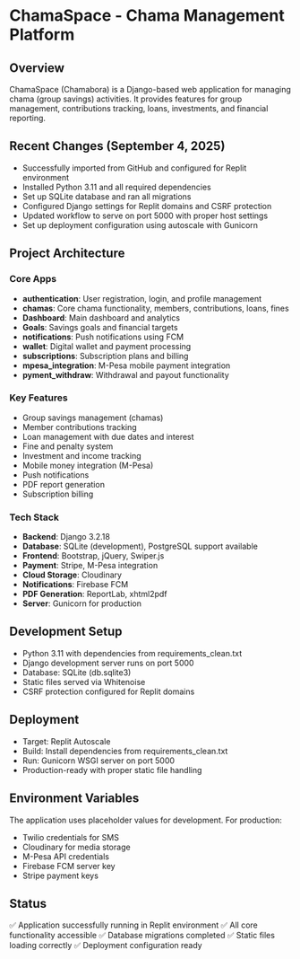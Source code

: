 # ChamaSpace - Chama Management Platform

## Overview
ChamaSpace (Chamabora) is a Django-based web application for managing chama (group savings) activities. It provides features for group management, contributions tracking, loans, investments, and financial reporting.

## Recent Changes (September 4, 2025)
- Successfully imported from GitHub and configured for Replit environment
- Installed Python 3.11 and all required dependencies
- Set up SQLite database and ran all migrations
- Configured Django settings for Replit domains and CSRF protection
- Updated workflow to serve on port 5000 with proper host settings
- Set up deployment configuration using autoscale with Gunicorn

## Project Architecture

### Core Apps
- **authentication**: User registration, login, and profile management
- **chamas**: Core chama functionality, members, contributions, loans, fines
- **Dashboard**: Main dashboard and analytics
- **Goals**: Savings goals and financial targets
- **notifications**: Push notifications using FCM
- **wallet**: Digital wallet and payment processing
- **subscriptions**: Subscription plans and billing
- **mpesa_integration**: M-Pesa mobile payment integration
- **pyment_withdraw**: Withdrawal and payout functionality

### Key Features
- Group savings management (chamas)
- Member contributions tracking
- Loan management with due dates and interest
- Fine and penalty system
- Investment and income tracking
- Mobile money integration (M-Pesa)
- Push notifications
- PDF report generation
- Subscription billing

### Tech Stack
- **Backend**: Django 3.2.18
- **Database**: SQLite (development), PostgreSQL support available
- **Frontend**: Bootstrap, jQuery, Swiper.js
- **Payment**: Stripe, M-Pesa integration
- **Cloud Storage**: Cloudinary
- **Notifications**: Firebase FCM
- **PDF Generation**: ReportLab, xhtml2pdf
- **Server**: Gunicorn for production

## Development Setup
- Python 3.11 with dependencies from requirements_clean.txt
- Django development server runs on port 5000
- Database: SQLite (db.sqlite3)
- Static files served via Whitenoise
- CSRF protection configured for Replit domains

## Deployment
- Target: Replit Autoscale
- Build: Install dependencies from requirements_clean.txt
- Run: Gunicorn WSGI server on port 5000
- Production-ready with proper static file handling

## Environment Variables
The application uses placeholder values for development. For production:
- Twilio credentials for SMS
- Cloudinary for media storage
- M-Pesa API credentials
- Firebase FCM server key
- Stripe payment keys

## Status
✅ Application successfully running in Replit environment
✅ All core functionality accessible
✅ Database migrations completed
✅ Static files loading correctly
✅ Deployment configuration ready